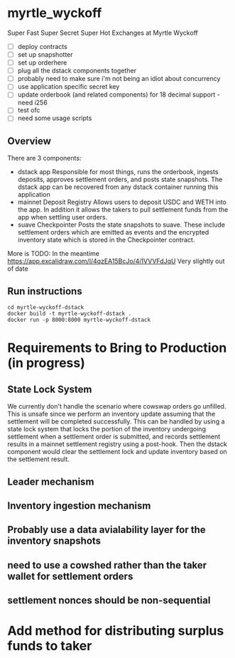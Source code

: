 # myrtle_wyckoff

Super Fast Super Secret Super Hot Exchanges at Myrtle Wyckoff

- [ ] deploy contracts
- [ ] set up snapshotter
- [ ] set up orderhere
- [ ] plug all the dstack components together
- [ ] probably need to make sure i'm not being an idiot about concurrency
- [ ] use application specific secret key
- [ ] update orderbook (and related components) for 18 decimal support - need i256
- [ ] test ofc
- [ ] need some usage scripts

## Overview

There are 3 components:

- dstack app
  Responsible for most things, runs the orderbook, ingests deposits, approves settlement orders, and posts state snapshots. The dstack app can be recovered from any dstack container running this application
- mainnet Deposit Registry
  Allows users to deposit USDC and WETH into the app. In addition it allows the takers to pull settlement funds from the app when settling user orders.
- suave Checkpointer
  Posts the state snapshots to suave. These include settlement orders which are emitted as events and the encrypted inventory state which is stored in the Checkpointer contract.

More is TODO:
In the meantime https://app.excalidraw.com/l/4qzEA15BcJo/4i1VVVFdJqU
Very slightly out of date

## Run instructions

```shell
cd myrtle-wyckoff-dstack
docker build -t myrtle-wyckoff-dstack .
docker run -p 8000:8000 myrtle-wyckoff-dstack
```

# Requirements to Bring to Production (in progress)

## State Lock System

We currently don't handle the scenario where cowswap orders go unfilled. This is unsafe since we perform an inventory update assuming that the settlement will be completed successfully. This can be handled by using a state lock system that locks the portion of the inventory undergoing settlement when a settlement order is submitted, and records settlement results in a mainnet settlement registry using a post-hook. Then the dstack component would clear the settlement lock and update inventory based on the settlement result.

## Leader mechanism

## Inventory ingestion mechanism

## Probably use a data avialability layer for the inventory snapshots

## need to use a cowshed rather than the taker wallet for settlement orders

## settlement nonces should be non-sequential

# Add method for distributing surplus funds to taker
